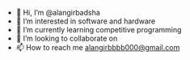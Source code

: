 - 👋 Hi, I’m @alangirbadsha
- 👀 I’m interested in software and hardware
- 🌱 I’m currently learning competitive programming
- 💞️ I’m looking to collaborate on 
- 📫 How to reach me alangirbbbb000@gmail.com

<!---
alangirbadsha/alangirbadsha is a ✨ special ✨ repository because its `README.md` (this file) appears on your GitHub profile.
You can click the Preview link to take a look at your changes.
--->
